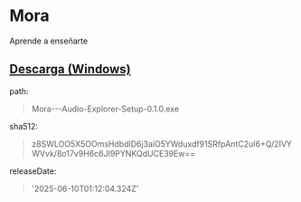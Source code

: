 # Mora
Aprende a enseñarte



## [Descarga (Windows)](https://mega.nz/file/SwkH0C4T#oNDHvLaAGh9zmBYxw2d5YGDaWiM6eSwLMDSMfftjBoo)
path: 
>Mora---Audio-Explorer-Setup-0.1.0.exe

sha512: 
>z8SWLOO5X5OOmsHdbdlD6j3aiO5YWduxdf91SRfpAntC2uI6+Q/2IVYWVvk/8o17v9H6c6JI9PYNKQdUCE39Ew==

releaseDate: 
>'2025-06-10T01:12:04.324Z'
